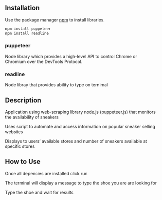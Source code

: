 
## Installation

Use the package manager [npm](https://www.npmjs.com/) to install libraries.

```bash
npm install puppeteer 
npm install readline
```

### puppeteer 
Node library which provides a high-level API to control Chrome or Chromium over the DevTools Protocol.

### readline  
Node libray that provides ability to type on ternimal 


## Description

Application using web-scraping library node.js (puppeteer.js) that monitors the availability of sneakers

Uses script to automate and access information on popular sneaker selling websites

Displays to users’ available stores and number of sneakers available at specific stores




## How to Use

Once all depencies are installed click run 

The terminal will display a message to type the shoe you are are looking for 

Type the shoe and wait for results 

